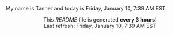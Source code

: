 My name is Tanner and today is Friday, January 10, 7:39 AM EST.

<p align="center">This <i>README</i> file is generated <b>every 3 hours</b>!</br>Last refresh: Friday, January 10, 7:39 AM EST<br /></p>
